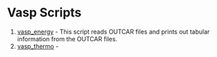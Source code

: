 # Vasp Scripts

1. [vasp_energy](vasp_energy.md) - This script reads OUTCAR files and prints out tabular information from the OUTCAR files.
2. [vasp_thermo](vasp_thermo.md) - 

